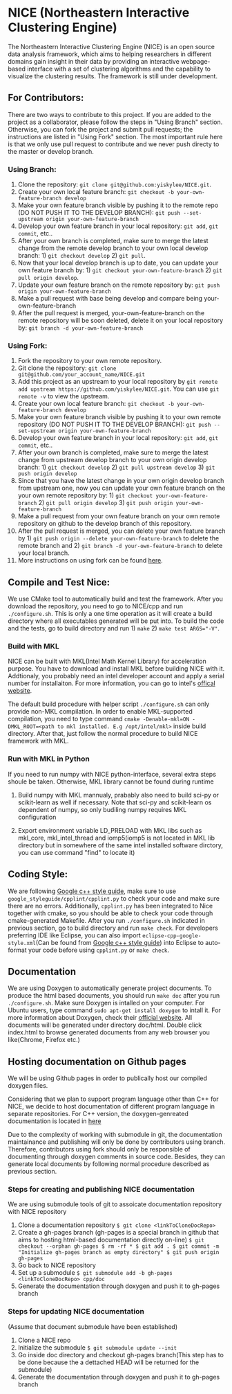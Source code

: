 # NICE (Northeastern Interactive Clustering Engine)
The Northeastern Interactive Clustering Engine (NICE) is an open source 
data analysis framework, which aims to helping researchers in different 
domains gain insight in their data by providing an interactive 
webpage-based interface with a set of clustering algorithms and the 
capability to visualize the clustering results. The framework is still 
under development.

## For Contributors:
There are two ways to contribute to this project. If you are added to the project as a collaborator, please follow the steps in "Using Branch" section. Otherwise, you can fork the project and submit pull requests; the instructions are listed in "Using Fork" section. The most important rule here is that we only use pull request to contribute and we never push directy to the master or develop branch.

### Using Branch:
1. Clone the repository: `git clone git@github.com:yiskylee/NICE.git`.
2. Create your own local feature branch: `git checkout -b your-own-feature-branch develop`
3. Make your own feature branch visible by pushing it to the remote repo (DO NOT PUSH IT TO THE DEVELOP BRANCH): `git push --set-upstream origin your-own-feature-branch`
4. Develop your own feature branch in your local repository: `git add`, `git commit`, etc..
5. After your own branch is completed, make sure to merge the latest change from the remote develop branch to your own local develop branch: 1) `git checkout develop` 2) `git pull`.
6. Now that your local develop branch is up to date, you can update your own feature branch by: 1) `git checkout your-own-feature-branch` 2) `git pull origin develop`.
7. Update your own feature branch on the remote repository by: `git push origin your-own-feature-branch`
8. Make a pull request with base being develop and compare being your-own-feature-branch
9. After the pull request is merged, your-own-feature-branch on the remote repository will be soon deleted, delete it on your local repository by: `git branch -d your-own-feature-branch`

### Using Fork:
1. Fork the repository to your own remote repository.
2. Git clone the repository: `git clone git@github.com/your_account_name/NICE.git`
3. Add this project as an upstream to your local repository by `git remote add upstream https://github.com/yiskylee/NICE.git`. You can use `git remote -v` to view the upstream.
4. Create your own local feature branch: `git checkout -b your-own-feature-branch develop`
3. Make your own feature branch visible by pushing it to your own remote repository (DO NOT PUSH IT TO THE DEVELOP BRANCH): `git push --set-upstream origin your-own-feature-branch`
4. Develop your own feature branch in your local repository: `git add`, `git commit`, etc..
5. After your own branch is completed, make sure to merge the latest change from upstream develop branch to your own origin develop branch: 1) `git checkout develop` 2) `git pull upstream develop` 3) `git push origin develop`
6. Since that you have the latest change in your own origin develop branch from upstream one, now you can update your own feature branch on the your own remote repository by: 1) `git checkout your-own-feature-branch` 2) `git pull origin develop` 3) `git push origin your-own-feature-branch`
7. Make a pull request from your own feature branch on your own remote repository on github to the develop branch of this repository.
8. After the pull request is merged, you can delete your own feature branch by 1) `git push origin --delete your-own-feature-branch` to delete the remote branch and 2) `git branch -d your-own-feature-branch` to delete your local branch.
9. More instructions on using fork can be found [here](https://help.github.com/articles/fork-a-repo/).

## Compile and Test Nice:
We use CMake tool to automatically build and test the framework. After you download the repository, you need to go to NICE/cpp and run `./configure.sh`. This is only a one time operation as it will create a build directory where all executables generated will be put into. To build the code and the tests, go to build directory and run 1) `make` 2) `make test ARGS="-V"`.
### Build with MKL
NICE can be built with MKL(Intel Math Kernel Library) for acceleration purpose. You have to download and install MKL before building NICE with it. Addtionaly, you probably need an intel developer account and apply a serial number for installaiton. For more information, you can go to intel's [offical website](https://software.intel.com/en-us/intel-mkl).

The default build procedure with helper script `./configure.sh` can only provide non-MKL compilation. In order to enable MKL-supported compilation, you need to type command `cmake -Denable-mkl=ON -DMKL_ROOT=<path to mkl installed. E.g /opt/intel/mkl>` inside build directory. After that, just follow the normal procedure to build NICE framework with MKL.

### Run with MKL in Python
If you need to run numpy with NICE python-interface, several extra steps shoule be taken. Otherwise, MKL library cannot be found during runtime

1. Build numpy with MKL mannualy, prabably also need to build sci-py or scikit-learn as well if necessary. Note that sci-py and scikit-learn os dependent of numpy, so only budiling numpy requires MKL configuration

2. Export environment variable LD_PRELOAD with MKL libs such as mkl_core, mkl_intel_thread and iomp5(iomp5 is not located in MKL lib directory but in somewhere of the same intel installed software dirctory, you can use command "find" to locate it) 

## Coding Style:
We are following [Google c++ style guide](https://google.github.io/styleguide/cppguide.html), make sure to use `google_styleguide/cpplint/cpplint.py` to check your code and make sure there are no errors. Additionally, `cpplint.py` has been integrated to Nice together with cmake, so you should be able to check your code through cmake-generated Makefile. After you run `./configure.sh` indicated in previous section, go to build directory and run `make check`.
For developers preferring IDE like Eclipse, you can also import `eclipse-cpp-google-style.xml`(Can be found from [Google c++ style guide](https://google.github.io/styleguide/cppguide.html)) into Eclipse to auto-format your code before using `cpplint.py` or `make check`.

## Documentation
We are using Doxygen to automatically generate project documents. To produce the html based documents, you should run `make doc` after you run `./configure.sh`. Make sure Doxygen is intalled on your computer. For Ubuntu users, type command `sudo apt-get install doxygen` to intall it. For more information about Doxygen, check their [official website](http://www.stack.nl/~dimitri/doxygen/).
All documents will be generated under directory doc/html. Double click index.html to browse generated documents from any web browser you like(Chrome, Firefox etc.)

## Hosting documentation on Github pages
We will be using Github pages in order to publically host our compiled doxygen files.

Considering that we plan to support program language other than C++ for NICE, we decide to host documentation of different program language in separate repositories. For C++ version, the doxygen-genreated documentation is located in [here](https://yiskylee.github.io/NiceCppDoc/)

Due to the complexity of working with submodule in git, the documentation maintainance and publishing will only be done by contributors using branch. Therefore, contributors using fork should only be responsible of documenting through doxygen comments in source code. Besides, they can generate local documents by following normal procedure described as previous section. 

### Steps for creating and publishing NICE documentation
We are using submodule tools of git to assoicate documentation repository with NICE repository

1. Clone a documentation repository
`
$ git clone <linkToCloneDocRepo>
`
2. Create a gh-pages branch (gh-pages is a special branch in github that aims to hosting html-based documentation directly on-line)
`
$ git checkout --orphan gh-pages
$ rm -rf *
$ git add .
$ git commit -m "Initialize gh-pages branch as empty directory"
$ git push origin gh-pages
`
3. Go back to NICE repository
4. Set up a submodule
`
$ git submodule add -b gh-pages <linkToCloneDocRepo> cpp/doc
`
5. Generate the documentation through doxygen and push it to gh-pages branch

### Steps for updating NICE documentation
(Assume that document submodule have been established)

1. Clone a NICE repo
2. Initialize the submodule
`
$ git submodule update --init
`
3. Go inside doc directory and checkout gh-pages branch(This step has to be done because the a dettached HEAD will be returned for the submodule)
4. Generate the documentation through doxygen and push it to gh-pages branch
